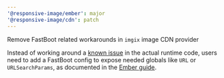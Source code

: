 ```yaml
---
'@responsive-image/ember': major
'@responsive-image/cdn': patch
---
```


Remove FastBoot related workarounds in `imgix` image CDN provider

Instead of working around a [known issue](https://github.com/ember-fastboot/ember-cli-fastboot/issues/816) in the actual runtime code, users need to add a FastBoot config to expose needed globals like `URL` or `URLSearchParams`, as documented in the [Ember guide](https://responsive-image.dev/frameworks/ember#fastboot).
